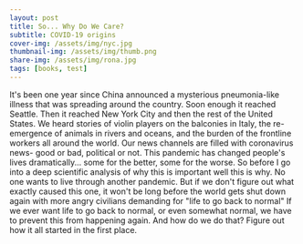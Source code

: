 ```yaml
---
layout: post
title: So... Why Do We Care? 
subtitle: COVID-19 origins 
cover-img: /assets/img/nyc.jpg
thumbnail-img: /assets/img/thumb.png
share-img: /assets/img/rona.jpg
tags: [books, test]
---
```


It's been one year since China announced a mysterious pneumonia-like illness that was spreading around the country. Soon enough it reached Seattle. Then it reached New York City and then the rest of the United States. We heard stories of violin players on the balconies in Italy, the re-emergence of animals in rivers and oceans, and the burden of the frontline workers all around the world. Our news channels are filled with coronavirus news- good or bad, political or not. This pandemic has changed people's lives dramatically... some for the better, some for the worse.
So before I go into a deep scientific analysis of why this is important well this is why. No one wants to live through another pandemic. But if we don't figure out what exactly caused this one, it won't be long before the world gets shut down again with more angry civilians demanding for "life to go back to normal"
If we ever want life to go back to normal, or even somewhat normal, we have to prevent this from happening again. And how do we do that? Figure out how it all started in the first place. 
